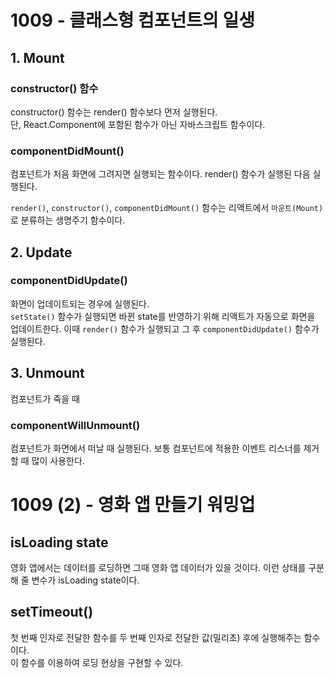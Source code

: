 # 1009 - 클래스형 컴포넌트의 일생

## 1. Mount

### constructor() 함수

constructor() 함수는 render() 함수보다 먼저 실행된다.  
 단, React.Component에 포함된 함수가 아닌 자바스크립트 함수이다.

### componentDidMount()

컴포넌트가 처음 화면에 그려지면 실행되는 함수이다. render() 함수가 실행된 다음 실행된다.

`render()`, `constructor()`, `componentDidMount()` 함수는 리액트에서 `마운트(Mount)`로 분류하는 생명주기 함수이다.

## 2. Update

### componentDidUpdate()

화면이 업데이트되는 경우에 실행된다.  
`setState()` 함수가 실행되면 바뀐 state를 반영하기 위해 리액트가 자동으로 화면을 업데이트한다. 이때 `render()` 함수가 실행되고 그 후 `componentDidUpdate()` 함수가 실행된다.

## 3. Unmount

컴포넌트가 죽을 때

### componentWillUnmount()

컴포넌트가 화면에서 떠날 때 실행된다. 보통 컴포넌트에 적용한 이벤트 리스너를 제거할 때 많이 사용한다.

# 1009 (2) - 영화 앱 만들기 워밍업

## isLoading state

영화 앱에서는 데이터를 로딩하면 그때 영화 앱 데이터가 있을 것이다. 이런 상태를 구분해 줄 변수가 isLoading state이다.

## setTimeout()

첫 번째 인자로 전달한 함수를 두 번째 인자로 전달한 값(밀리초) 후에 실행해주는 함수이다.  
이 함수를 이용하여 로딩 현상을 구현할 수 있다.
